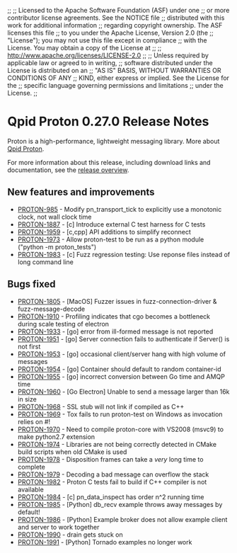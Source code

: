 ;;
;; Licensed to the Apache Software Foundation (ASF) under one
;; or more contributor license agreements.  See the NOTICE file
;; distributed with this work for additional information
;; regarding copyright ownership.  The ASF licenses this file
;; to you under the Apache License, Version 2.0 (the
;; "License"); you may not use this file except in compliance
;; with the License.  You may obtain a copy of the License at
;; 
;;   http://www.apache.org/licenses/LICENSE-2.0
;; 
;; Unless required by applicable law or agreed to in writing,
;; software distributed under the License is distributed on an
;; "AS IS" BASIS, WITHOUT WARRANTIES OR CONDITIONS OF ANY
;; KIND, either express or implied.  See the License for the
;; specific language governing permissions and limitations
;; under the License.
;;

# Qpid Proton 0.27.0 Release Notes

Proton is a high-performance, lightweight messaging library. More
about [Qpid Proton]({{site_url}}/proton/index.html).

For more information about this release, including download links and
documentation, see the [release overview](index.html).


## New features and improvements

 - [PROTON-985](https://issues.apache.org/jira/browse/PROTON-985) - Modify pn_transport_tick to explicitly use a monotonic clock, not wall clock time
 - [PROTON-1887](https://issues.apache.org/jira/browse/PROTON-1887) - [c] Introduce external C test harness for C tests
 - [PROTON-1959](https://issues.apache.org/jira/browse/PROTON-1959) - [c,cpp] API additions to simplify reconnect
 - [PROTON-1973](https://issues.apache.org/jira/browse/PROTON-1973) - Allow proton-test to be run as a python module ("python -m proton_tests")
 - [PROTON-1983](https://issues.apache.org/jira/browse/PROTON-1983) - [c] Fuzz regression testing: Use reponse files instead of long command line

## Bugs fixed

 - [PROTON-1805](https://issues.apache.org/jira/browse/PROTON-1805) - [MacOS] Fuzzer issues in fuzz-connection-driver &amp; fuzz-message-decode
 - [PROTON-1910](https://issues.apache.org/jira/browse/PROTON-1910) - Profiling indicates that cgo becomes a bottleneck during scale testing of electron
 - [PROTON-1933](https://issues.apache.org/jira/browse/PROTON-1933) - [go] error from ill-formed message is not reported
 - [PROTON-1951](https://issues.apache.org/jira/browse/PROTON-1951) - [go] Server connection fails to authenticate if Server() is not first
 - [PROTON-1953](https://issues.apache.org/jira/browse/PROTON-1953) - [go] occasional client/server hang with high volume of messages
 - [PROTON-1954](https://issues.apache.org/jira/browse/PROTON-1954) - [go] Container should default to random container-id
 - [PROTON-1955](https://issues.apache.org/jira/browse/PROTON-1955) - [go] incorrect conversion between Go time and AMQP time
 - [PROTON-1960](https://issues.apache.org/jira/browse/PROTON-1960) - [Go Electron] Unable to send a message larger than 16k in size
 - [PROTON-1968](https://issues.apache.org/jira/browse/PROTON-1968) - SSL stub will not link if compiled as C++
 - [PROTON-1969](https://issues.apache.org/jira/browse/PROTON-1969) - Tox fails to run proton-test on Windows as invocation relies on #!
 - [PROTON-1970](https://issues.apache.org/jira/browse/PROTON-1970) - Need to compile proton-core with VS2008 (msvc9) to make python2.7 extension
 - [PROTON-1974](https://issues.apache.org/jira/browse/PROTON-1974) - Libraries are not being correctly detected in CMake build scripts when old CMake is used
 - [PROTON-1978](https://issues.apache.org/jira/browse/PROTON-1978) - Disposition frames can take a *very* long time to complete
 - [PROTON-1979](https://issues.apache.org/jira/browse/PROTON-1979) - Decoding a bad message can overflow the stack
 - [PROTON-1982](https://issues.apache.org/jira/browse/PROTON-1982) - Proton C tests fail to build if C++ compiler is not available
 - [PROTON-1984](https://issues.apache.org/jira/browse/PROTON-1984) - [c] pn_data_inspect has order n^2 running time
 - [PROTON-1985](https://issues.apache.org/jira/browse/PROTON-1985) - [Python] db_recv example throws away messages by default!
 - [PROTON-1986](https://issues.apache.org/jira/browse/PROTON-1986) - [Python] Example broker does not allow example client and server to work together
 - [PROTON-1990](https://issues.apache.org/jira/browse/PROTON-1990) - drain gets stuck on
 - [PROTON-1991](https://issues.apache.org/jira/browse/PROTON-1991) - [Python] Tornado examples no longer work
